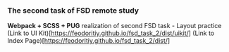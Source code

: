 ### The second task of FSD remote study
**Webpack + SCSS + PUG** realization of second FSD task - Layout practice
(Link to UI Kit)[https://feodoritiy.github.io/fsd_task_2/dist/uikit/]
(Link to Index Page)[https://feodoritiy.github.io/fsd_task_2/dist/]
